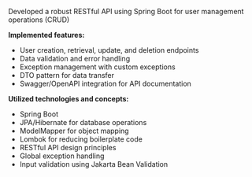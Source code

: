 Developed a robust RESTful API using Spring Boot for user management operations (CRUD)

**Implemented features:**

* User creation, retrieval, update, and deletion endpoints
* Data validation and error handling
* Exception management with custom exceptions
* DTO pattern for data transfer
* Swagger/OpenAPI integration for API documentation

**Utilized technologies and concepts:**

* Spring Boot
* JPA/Hibernate for database operations
* ModelMapper for object mapping
* Lombok for reducing boilerplate code
* RESTful API design principles
* Global exception handling
* Input validation using Jakarta Bean Validation
